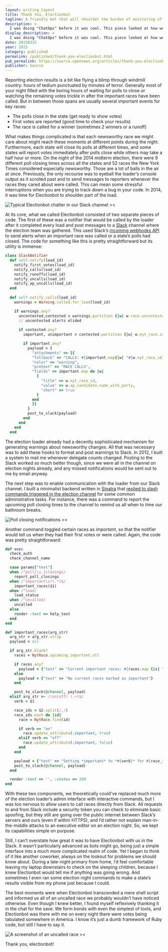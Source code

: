 ```yaml
---
layout: writing_layout
title: Thank You, Electionbot
tagline: A friendly bot that will shoulder the burden of monitoring offers peace of mind as well as efficient notifications.
description: >
  I was doing "ChatOps" before it was cool. This piece looked at how we used Slack webhooks and posting to keep track of the election loading bot via Slack without needing to login to dedicated systems to monitor.
display_description: >
  I was doing "ChatOps" before it was cool. This piece looked at how we used Slack webhooks and posting to keep track of the election loading bot via Slack without needing to login to dedicated systems to monitor. More details on the entire system and other screenshots are located on the [New York Times election loader]({% link _projects/nytimes-election-loader %}) project page. 
date: 20150315
year: 2015
category: published
permalink: /published/thank-you-electionbot.html
pub_permalink: https://source.opennews.org/articles/thank-you-electionbot/
publisher: Source
---
```

Reporting election results is a bit like flying a blimp through windmill country: hours of tedium punctuated by minutes of terror. Generally most of your night filled with the boring hours of waiting for polls to close or watching the remaining votes trickle in after the important races have been called. But in between those spans are usually several important events for key races:
- The polls close in the state (get ready to show votes)
- First votes are reported (good time to check your results)
- The race is called for a winner (sometimes 2 winners or a runoff)

What makes things complicated is that each newsworthy race we might care about might reach these moments at different points during the night. Furthermore, each state will close its polls at different times, and some states will report votes immediately after polls close while others may take a half hour or more. On the night of the 2014 midterm election, there were 9 different poll closing times across all the states and 52 races the New York Times considered especially newsworthy. Those are a lot of balls in the air at once. Previously, the only recourse was to eyeball the loader’s console output as it scrolled past and to send messages to reporters whenever the races they cared about were called. This can mean some stressful interruptions when you are trying to track down a bug in your code. In 2014, it was time for Electionbot to shoulder part of the load.

![Typical Electionbot chatter in our Slack channel ><](/static/images/writing/thank-you-electionbot/typical-chatter.jpg)

At its core, what we called Electionbot consisted of two separate pieces of code. The first of these was a notifier that would be called by the loader after it completed every load and post messages to a [Slack](https://slack.com/) channel where the election team was gathered. This used Slack’s [incoming webhooks API](https://api.slack.com/incoming-webhooks) to send alerts when an important race was called or a state’s polls had closed. The code for something like this is pretty straightforward but its utility is immense:

```ruby
class SlackNotifier
  def self.notify(load_id)
    notify_first_votes(load_id)
    notify_calls(load_id)
    notify_runoffs(load_id)
    notify_uncalls(load_id)
    notify_ap_uncalls(load_id)
  end
  
  def self.notify_calls(load_id)
    warnings = Warning.called.for_load(load_id)

    if warnings.any?
      uncontested,contested = warnings.partition {|w| w.race.uncontested? }
      // uncontested alerts elided
      
      if contested.any?
        important, unimportant = contested.partition {|w| w.nyt_race.important? }

        if important.any?
          payload = {
            "attachments" => [{
            "fallback" => "CALLS: #{important.map{|w| "#{w.nyt_race_id}: #{w.ap_candidate.name_with_party}"}.join("; ")}",
            "color" => "warning",
            "pretext" => "RACE CALLS",
            "fields" => important.map do |w|
              {
                "title" => w.nyt_race_id,
                "value" => w.ap_candidate.name_with_party,
                "short" => true
              }
            end
            }]
          }
          post_to_slack(payload)
        end
      end
    end
  end
```

The election loader already had a decently sophisticated mechanism for generating warnings about newsworthy changes. All that was necessary was to add these hooks to format and post warnings to Slack. In 2012, I built a system to mail me whenever delegate counts changed. Posting to the Slack worked so much better though, since we were all in the channel on election nights already, and any missed notifications would be sent out to me by email anyway.

The next step was to enable communication with the loader from our Slack channel. I built a minimalist backend written in [Sinatra](http://sinatrarb.com/) that [replied to slash commands triggered in the election channel](https://api.slack.com/slash-commands) for some common administrative tasks. For instance, there was a command to report the upcoming poll closing times to the channel to remind us all when to time our bathroom breaks.

![Poll closing notifications ><](/static/images/writing/thank-you-electionbot/poll-closings.jpg)

Another command toggled certain races as _important_, so that the notifier would tell us when they had their first votes or were called. Again, the code was pretty straightforward:

```ruby
def exec
  check_auth
  check_channel_name

  case params["text"]
  when /^poll[\s_]closings/
    report_poll_closings
  when /^important\s?(.*)$/
    important_races($1)
  when /^load/
    load_status
  when /^uncalled/
    uncalled
  else
    render :text => help_text
  end
end

def important_races(arg_str)
  arg_str = arg_str.strip
  payload = nil

  if arg_str.blank?
    races = NytRace.upcoming.important.all

    if races.any?
      payload = {"text" => "Current important races: #{races.map {|x| "`#{x.id}`"}.join(",")}"}
    else
      payload = {"text" => "No current races marked as important"}
    end

    post_to_slack(@channel, payload)
  elsif arg_str =~ /(on|off) (.+)$/
    verb = $1

    race_ids = $2.split(/,/)
    race_ids.each do |id|
      race = NytRace.find(id)

      if verb == "on"
        race.update_attribute(:important, true)
      elsif verb == "off"
        race.update_attribute(:important, false)
      end
    end

    payload = {"text" => "Setting *important* to *#{verb}* for #{race_ids.map {|x| "`#{x}`"}.join(",")}"}
    post_to_slack(@channel, payload)
  end

  render :text => '', :status => 200 
end
```

With these two components, we theoretically could’ve replaced much more of the election loader’s admin interface with interactive commands, but I was too nervous to allow users to call races directly from Slack. All requests to and from Slack include a security token you can check to eliminate basic spoofing, but they still are going over the public internet between Slack’s servers and ours (even if within HTTPS), and I’d rather not explain man-in-the-middle attacks to an executive editor on an election night. So, we kept its capabilities simple on purpose.

Still, I can’t overstate how great it was to have Electionbot with us in the Slack. It wasn’t particularly advanced as bots might go, being just a simple interface into a much more complicated realm of code. Yet I began to think of it like another coworker, always on the lookout for problems we should know about. During a late-night primary from home, I’d feel comfortable leaving my laptop downstairs to check on the sleeping children, because I knew Electionbot would tell me if anything was going wrong. And sometimes I even ran some election night commands to make a state’s results visible from my phone just because I could.

The best moments were when Electionbot transcended a mere shell script and informed us all of an uncalled race we probably wouldn’t have noticed otherwise. Even though I knew better, I found myself reflexively thanking it in the chat for the save. We form bonds with even the simplest of tools, and Electionbot was there with me on every night there were votes being tabulated somewhere in America. I know it’s just a dumb framework of Ruby code, but still I have to say it.

![A screenshot of an uncalled race ><](/static/images/writing/thank-you-electionbot/uncalled_race.png)

Thank you, electionbot!